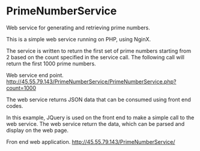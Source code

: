 # PrimeNumberService
Web service for generating and retrieving prime numbers.

This is a simple web service running on PHP, using NginX.

The service is written to return the first set of prime numbers starting from 2 based on the count specified in the service call.
The following call will return the first 1000 prime numbers.

Web service end point.
http://45.55.79.143/PrimeNumberService/PrimeNumberService.php?count=1000

The web service returns JSON data that can be consumed using front end codes.

In this example, JQuery is used on the front end to make a simple call to the web service. The web service return the data, which can be parsed and display on the web page.

Fron end web application.
http://45.55.79.143/PrimeNumberService/
